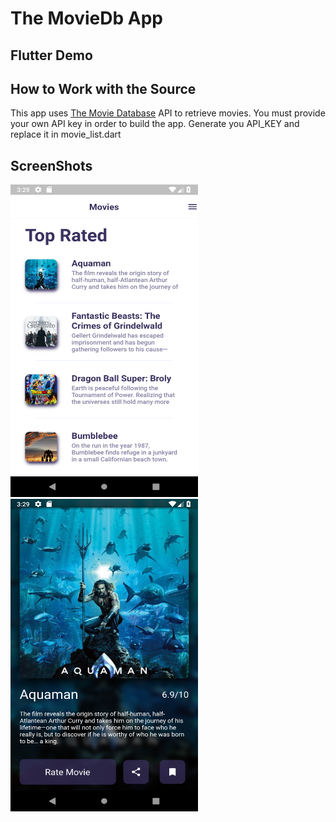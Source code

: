 # The MovieDb App
## Flutter Demo

## How to Work with the Source

This app uses [The Movie Database](https://www.themoviedb.org/documentation/api) API to retrieve movies.
You must provide your own API key in order to build the app. Generate you API_KEY and replace it in movie_list.dart


## ScreenShots
<img src="https://github.com/neelpatel6294/themoviedbapp/blob/master/movie1.png" width="300" height="500" title="Main Page">
<img src="https://github.com/neelpatel6294/themoviedbapp/blob/master/movie2.png" width="300" height="500" title="Detail Page">
